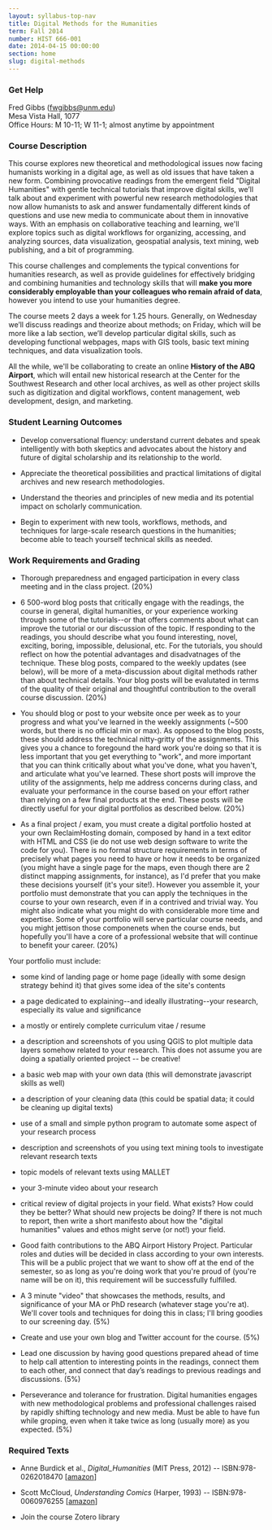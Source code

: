 ```yaml
---
layout: syllabus-top-nav
title: Digital Methods for the Humanities
term: Fall 2014
number: HIST 666-001
date: 2014-04-15 00:00:00
section: home
slug: digital-methods
---
```


### Get Help
Fred Gibbs \([fwgibbs@unm.edu](mailto:fwgibbs@unm.edu)\)    
Mesa Vista Hall, 1077      
Office Hours: M 10-11; W 11-1; almost anytime by appointment    

### Course Description
This course explores new theoretical and methodological issues now facing humanists working in a digital age, as well as old issues that have taken a new form. Combining provocative readings from the emergent field "Digital Humanities" with gentle technical tutorials that improve digital skills, we’ll talk about and experiment with powerful new research methodologies that now allow humanists to ask and answer fundamentally different kinds of questions and use new media to communicate about them in innovative ways. With an emphasis on collaborative teaching and learning, we'll explore topics such as digital workflows for organizing, accessing, and analyzing sources, data visualization, geospatial analysis, text mining, web publishing, and a bit of programming.

This course challenges and complements the typical conventions for humanities research, as well as provide guidelines for effectively bridging and combining humanities and technology skills that will **make you more considerably employable than your colleagues who remain afraid of data**, however you intend to use your humanities degree.

The course meets 2 days a week for 1.25 hours. Generally, on Wednesday we’ll discuss readings and theorize about methods; on Friday, which will be more like a lab section, we’ll develop particular digital skills, such as developing functional webpages, maps with GIS tools, basic text mining techniques, and data visualization tools.

All the while, we'll be collaborating to create an online **History of the ABQ Airport**, which will entail new historical research at the Center for the Southwest Research and other local archives, as well as other project skills such as digitization and digital workflows, content management, web development, design, and marketing.


### Student Learning Outcomes
- Develop conversational fluency: understand current debates and speak intelligently with both skeptics and advocates about the history and future of digital scholarship and its relationship to the world.

- Appreciate the theoretical possibilities and practical limitations of digital archives and new research methodologies.

- Understand the theories and principles of new media and its potential impact on scholarly communication.

- Begin to experiment with new tools, workflows, methods, and techniques for large-scale research questions in the humanities; become able to teach yourself technical skills as needed.



### Work Requirements and Grading
- Thorough preparedness and engaged participation in every class meeting and in the class project. (20%)

- 6 500-word blog posts that critically engage with the readings, the course in general, digital humanities, or your experience working through some of the tutorials--or that offers comments about what can improve the tutorial or our discussion of the topic. If responding to the readings, you should describe what you found interesting, novel, exciting, boring, impossible, delusional, etc. For the tutorials, you should reflect on how the potential advantages and disadvatnages of the technique. These blog posts, compared to the weekly updates (see below), will be more of a meta-discussion about digital methods rather than about technical details. Your blog posts will be evalutated in terms of the quality of their original and thoughtful contribution to the overall course discussion. (20%)

- You should blog or post to your website once per week as to your progress and what you've learned in the weekly assignments (~500 words, but there is no official min or max). As opposed to the blog posts, these should address the technical nitty-gritty of the assignments. This gives you a chance to foregound the hard work you're doing so that it is less important that you get everything to "work", and more important that you can think critically about what you've done, what you haven't, and articulate what you've learned. These short posts will improve the utility of the assignments, help me address concerns during class, and evaluate your performance in the course based on your effort rather than relying on a few final products at the end. These posts will be directly useful for your digital portfolios as described below. (20%)

- As a final project / exam, you must create a digital portfolio hosted at your own ReclaimHosting domain, composed by hand in a text editor with HTML and CSS (ie do not use web design software to write the code for you). There is no formal structure requirements in terms of precisely what pages you need to have or how it needs to be organized (you might have a single page for the maps, even though there are 2 distinct mapping assignments, for instance), as I'd prefer that you make these decisions yourself (it's your site!). However you assemble it, your portfolio must demonstrate that you can apply the techniques in the course to your own research, even if in a contrived and trivial way. You might also indicate what you might do with considerable more time and expertise. Some of your portfolio will serve particular course needs, and you might jettison those componenets when the course ends, but hopefully you'll have a core of a professional website that will continue to benefit your career. (20%)

Your portfolio must include:

- some kind of landing page or home page (ideally with some design strategy behind it) that gives some idea of the site's contents
- a page dedicated to explaining--and ideally illustrating--your research, especially its value and significance
- a mostly or entirely complete curriculum vitae / resume
- a description and screenshots of you using QGIS to plot multiple data layers somehow related to your research. This does not assume you are doing a spatially oriented project -- be creative!
- a basic web map with your own data (this will demonstrate javascript skills as well)
- a description of your cleaning data (this could be spatial data; it could be cleaning up digital texts)
- use of a small and simple python program to automate some aspect of your research process
- description and screenshots of you using text mining tools to investigate relevant research texts
- topic models of relevant texts using MALLET
- your 3-minute video about your research
- critical review of digital projects in your field. What exists? How could they be better? What should new projects be doing? If there is not much to report, then write a short manifesto about how the "digital humanities" values and ethos might serve (or not!) your field.

- Good faith contributions to the ABQ Airport History Project. Particular roles and duties will be decided in class according to your own interests. This will be a public project that we want to show off at the end of the semester, so as long as you're doing work that you're proud of (you're name will be on it), this requirement will be successfully fulfilled.

- A 3 minute "video" that showcases the methods, results, and significance of your MA or PhD research (whatever stage you're at). We'll cover tools and techniques for doing this in class; I'll bring goodies to our screening day. (5%)

- Create and use your own blog and Twitter account for the course. (5%)

- Lead one discussion by having good questions prepared ahead of time to help call attention to interesting points in the readings, connect them to each other, and connect that day’s readings to previous readings and discussions. (5%)

- Perseverance and tolerance for frustration. Digital humanities engages with new methodological problems and professional challenges raised by rapidly shifting technology and new media. Must be able to have fun while groping, even when it take twice as long (usually more) as you expected. (5%)


### Required Texts
- Anne Burdick et al., *Digital\_Humanities* (MIT Press, 2012)
-- ISBN:978-0262018470 \[[amazon](http://www.amazon.com/Digital_Humanities-Anne-Burdick/dp/0262018470/)\]

-   Scott McCloud, *Understanding Comics* (Harper, 1993)
-- ISBN:978-0060976255 \[[amazon](http://www.amazon.com/Understanding-Comics-Invisible-Scott-McCloud/dp/006097625X)]

- Join the course Zotero library
